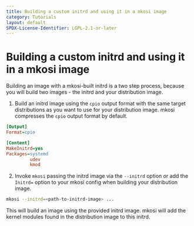 ```yaml
---
title: Building a custom initrd and using it in a mkosi image
category: Tutorials
layout: default
SPDX-License-Identifier: LGPL-2.1-or-later
---
```


# Building a custom initrd and using it in a mkosi image

Building an image with a mkosi-built initrd is a two step process, because you will build two images - the initrd and your distribution image.
1. Build an initrd image using the `cpio` output format with the same target distributions as you want to use for your distribution image. mkosi compresses the `cpio` output format by default.

```ini
[Output]
Format=cpio

[Content]
MakeInitrd=yes
Packages=systemd
         udev
         kmod
```

2. Invoke `mkosi` passing the initrd image via the `--initrd` option or add the `Initrd=` option to your mkosi config when building your distribution image.

```bash
mkosi --initrd=<path-to-initrd-image> ...
```

This will build an image using the provided initrd image.
mkosi will add the kernel modules found in the distribution image to this initrd.

